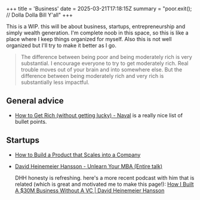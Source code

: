 +++
title = 'Business'
date = 2025-03-21T17:18:15Z
summary = "poor.exit(); // Dolla Dolla Bill Y'all"
+++

This is a WIP. this will be about business, startups, entrepreneurship and simply wealth generation. I'm complete noob in this space, so this is like a place where I keep things organized for myself. Also this is not well organized but I'll try to make it better as I go.

> The difference between being poor and being moderately rich is very substantial. I encourage everyone to try to get moderately rich. Real trouble moves out of your brain and into somewhere else. But the difference between being moderately rich and very rich is substantially less impactful.

## General advice
- [How to Get Rich (without getting lucky) - Naval](https://x.com/naval/status/1002103360646823936)
    is a really nice list of bullet points.

## Startups
- [How to Build a Product that Scales into a Company](https://www.youtube.com/watch?v=r-98YRAF1dY)
- [David Heinemeier Hansson - Unlearn Your MBA (Entire talk)](https://www.youtube.com/watch?v=MlhAkNWC1qo)

    DHH honesty is refreshing. here's a more recent podcast with him that is related (which is great and motivated me to make this page!):
    [How I Built A $30M Business Without A VC | David Heinemeier Hansson](https://www.youtube.com/watch?v=uAFCvQtjZ7o)

<!-- https://www.sba.gov/business-guide/plan-your-business/write-your-business-plan -->
